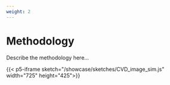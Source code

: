 ```yaml
---
weight: 2
---
```

# Methodology

Describe the methodology here...

{{< p5-iframe sketch="/showcase/sketches/CVD_image_sim.js" width="725" height="425">}}